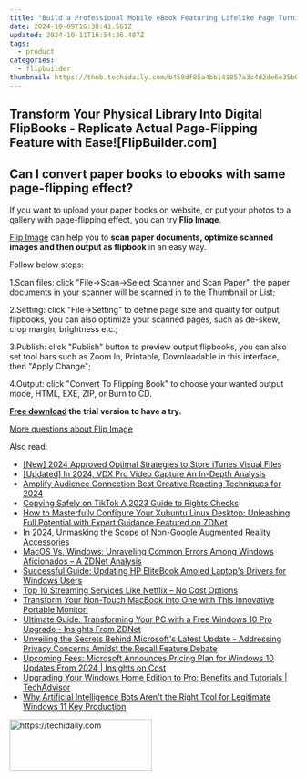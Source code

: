 ```yaml
---
title: "Build a Professional Mobile eBook Featuring Lifelike Page Turning: A Comprehensive Guide Using FlipBuilder"
date: 2024-10-09T16:38:41.561Z
updated: 2024-10-11T16:54:36.407Z
tags:
  - product
categories:
  - flipbuilder
thumbnail: https://thmb.techidaily.com/b458df85a4bb141857a3c4d2de6e35b07f50e405e5e03af8173f938324bb194b.png
---
```


## Transform Your Physical Library Into Digital FlipBooks - Replicate Actual Page-Flipping Feature with Ease![FlipBuilder.com]

## Can I convert paper books to ebooks with same page-flipping effect?

If you want to upload your paper books on website, or put your photos to a gallery with page-flipping effect, you can try **Flip Image**. 

[Flip Image](https://tools.techidaily.com/flipbuilder/products/) can help you to **scan paper documents, optimize scanned images and then output as flipbook** in an easy way.

Follow below steps:

1.Scan files: click "File->Scan->Select Scanner and Scan Paper", the paper documents in your scanner will be scanned in to the Thumbnail or List;

2.Setting: click "File->Setting" to define page size and quality for output flipbooks, you can also optimize your scanned pages, such as de-skew, crop margin, brightness etc.;

3.Publish: click "Publish" button to preview output flipbooks, you can also set tool bars such as Zoom In, Printable, Downloadable in this interface, then "Apply Change";

4.Output: click "Convert To Flipping Book" to choose your wanted output mode, HTML, EXE, ZIP, or Burn to CD.

**[Free download](https://tools.techidaily.com/flipbuilder/products/) the trial version to have a try.** 

[More questions about Flip Image](https://tools.techidaily.com/flipbuilder/products/)

<ins class="adsbygoogle"
     style="display:block"
     data-ad-format="autorelaxed"
     data-ad-client="ca-pub-7571918770474297"
     data-ad-slot="1223367746"></ins>

<ins class="adsbygoogle"
     style="display:block"
     data-ad-client="ca-pub-7571918770474297"
     data-ad-slot="8358498916"
     data-ad-format="auto"
     data-full-width-responsive="true"></ins>

<span class="atpl-alsoreadstyle">Also read:</span>
<div><ul>
<li><a href="https://digital-screen-recording.techidaily.com/new-2024-approved-optimal-strategies-to-store-itunes-visual-files/"><u>[New] 2024 Approved Optimal Strategies to Store iTunes Visual Files</u></a></li>
<li><a href="https://video-screen-grab.techidaily.com/updated-in-2024-vdx-pro-video-capture-an-in-depth-analysis/"><u>[Updated] In 2024, VDX Pro Video Capture An In-Depth Analysis</u></a></li>
<li><a href="https://youtube-clips.techidaily.com/amplify-audience-connection-best-creative-reacting-techniques-for-2024/"><u>Amplify Audience Connection Best Creative Reacting Techniques for 2024</u></a></li>
<li><a href="https://tiktok-video-files.techidaily.com/copying-safely-on-tiktok-a-2023-guide-to-rights-checks/"><u>Copying Safely on TikTok A 2023 Guide to Rights Checks</u></a></li>
<li><a href="https://win-hacks.techidaily.com/how-to-masterfully-configure-your-xubuntu-linux-desktop-unleashing-full-potential-with-expert-guidance-featured-on-zdnet/"><u>How to Masterfully Configure Your Xubuntu Linux Desktop: Unleashing Full Potential with Expert Guidance Featured on ZDNet</u></a></li>
<li><a href="https://some-approaches.techidaily.com/in-2024-unmasking-the-scope-of-non-google-augmented-reality-accessories/"><u>In 2024, Unmasking the Scope of Non-Google Augmented Reality Accessories</u></a></li>
<li><a href="https://win-hacks.techidaily.com/macos-vs-windows-unraveling-common-errors-among-windows-aficionados-a-zdnet-analysis/"><u>MacOS Vs. Windows: Unraveling Common Errors Among Windows Aficionados – A ZDNet Analysis</u></a></li>
<li><a href="https://hardware-updates.techidaily.com/successful-guide-updating-hp-elitebook-amoled-laptops-drivers-for-windows-users/"><u>Successful Guide: Updating HP EliteBook Amoled Laptop's Drivers for Windows Users</u></a></li>
<li><a href="https://techtrends.techidaily.com/top-10-streaming-services-like-netflix-no-cost-options/"><u>Top 10 Streaming Services Like Netflix – No Cost Options</u></a></li>
<li><a href="https://win-hacks.techidaily.com/transform-your-non-touch-macbook-into-one-with-this-innovative-portable-monitor/"><u>Transform Your Non-Touch MacBook Into One with This Innovative Portable Monitor!</u></a></li>
<li><a href="https://win-hacks.techidaily.com/ultimate-guide-transforming-your-pc-with-a-free-windows-10-pro-upgrade-insights-from-zdnet/"><u>Ultimate Guide: Transforming Your PC with a Free Windows 10 Pro Upgrade - Insights From ZDNet</u></a></li>
<li><a href="https://win-hacks.techidaily.com/unveiling-the-secrets-behind-microsofts-latest-update-addressing-privacy-concerns-amidst-the-recall-feature-debate/"><u>Unveiling the Secrets Behind Microsoft's Latest Update - Addressing Privacy Concerns Amidst the Recall Feature Debate</u></a></li>
<li><a href="https://win-hacks.techidaily.com/upcoming-fees-microsoft-announces-pricing-plan-for-windows-10-updates-from-2024-insights-on-cost/"><u>Upcoming Fees: Microsoft Announces Pricing Plan for Windows 10 Updates From 2024 | Insights on Cost</u></a></li>
<li><a href="https://win-hacks.techidaily.com/upgrading-your-windows-home-edition-to-pro-benefits-and-tutorials-techadvisor/"><u>Upgrading Your Windows Home Edition to Pro: Benefits and Tutorials | TechAdvisor</u></a></li>
<li><a href="https://tech-haven.techidaily.com/why-artificial-intelligence-bots-arent-the-right-tool-for-legitimate-windows-11-key-production/"><u>Why Artificial Intelligence Bots Aren't the Right Tool for Legitimate Windows 11 Key Production</u></a></li>
</ul></div>

<!-- affiliate ads begin -->
<a href="https://bluettius.sjv.io/c/5597632/2139120/17108" target="_top" id="2139120">
  <img src="//a.impactradius-go.com/display-ad/17108-2139120" border="0" alt="https://techidaily.com" width="250" height="90"/>
</a>
<img height="0" width="0" src="https://bluettius.sjv.io/i/5597632/2139120/17108" style="position:absolute;visibility:hidden;" border="0" />
<!-- affiliate ads end -->

